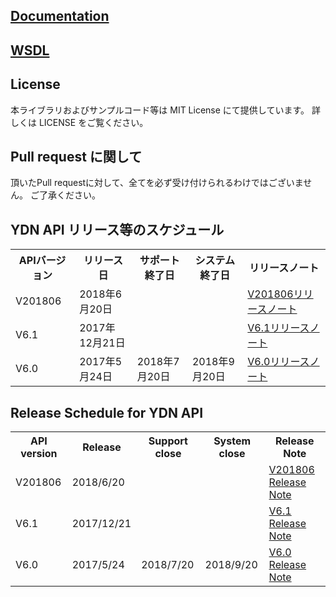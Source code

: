 ## [Documentation](/docs)

## [WSDL](/wsdl)

## License
本ライブラリおよびサンプルコード等は MIT License にて提供しています。
詳しくは LICENSE をご覧ください。
 
## Pull request に関して
頂いたPull requestに対して、全てを必ず受け付けられるわけではございません。
ご了承ください。

## YDN API リリース等のスケジュール
<table class="standard">
<tbody>
<tr>
 <th>APIバージョン</th>
 <th>リリース日</th>
 <th>サポート終了日</th>
 <th>システム終了日</th>
 <th>リリースノート</th>
</tr>
<tr>
 <td>V201806</td>
 <td>2018年6月20日</td>
 <td></td>
 <td></td>
 <td><a href="../../blob/201806/docs/ja/releasenotes.md">V201806リリースノート</a></td>
</tr>
<tr>
 <td>V6.1</td>
 <td>2017年12月21日</td>
 <td></td>
 <td></td>
 <td><a href="../../blob/6.1/docs/ja/releasenotes.md">V6.1リリースノート</a></td>
</td>
</tr>
<tr>
 <td>V6.0</td>
 <td>2017年5月24日</td>
 <td>2018年7月20日</td>
 <td>2018年9月20日</td>
 <td><a href="../../blob/6.0/docs/ja/releasenotes.md">V6.0リリースノート</a></td>
</td>
</tr>
</tbody>
</table>

## Release Schedule for YDN API
<table class="standard">
<tbody>
<tr>
 <th>API version</th>
 <th>Release</th>
 <th>Support close</th>
 <th>System close</th>
 <th>Release Note</th>
</tr>
<tr>
 <td>V201806</td>
 <td>2018/6/20</td>
 <td></td>
 <td></td>
 <td><a href="../../blob/201806/docs/en/releasenotes.md">V201806 Release Note</a></td>
</tr>
<tr>
 <td>V6.1</td>
 <td>2017/12/21</td>
 <td></td>
 <td></td>
 <td><a href="../../blob/6.1/docs/en/releasenotes.md">V6.1 Release Note</a></td>
</td>
</tr>
<tr>
 <td>V6.0</td>
 <td>2017/5/24</td>
 <td>2018/7/20</td>
 <td>2018/9/20</td>
 <td><a href="../../blob/6.0/docs/en/releasenotes.md">V6.0 Release Note</a></td>
</td>
</tr>
</tbody>
</table>
